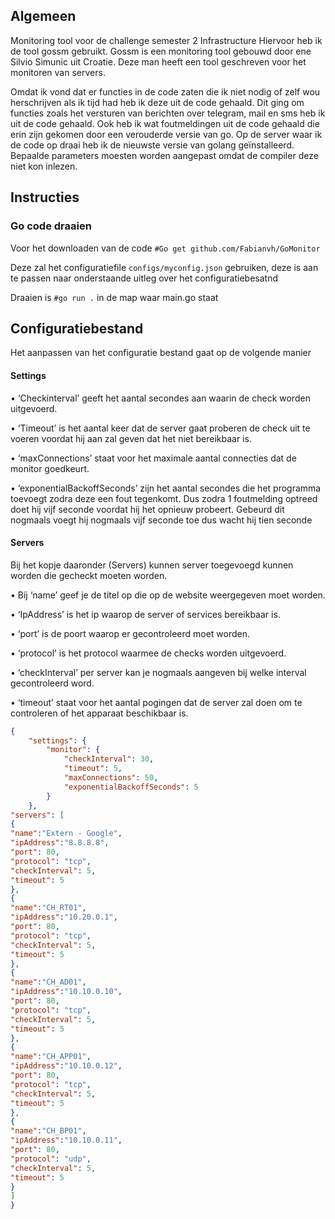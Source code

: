 ## Algemeen 
Monitoring tool voor de challenge semester 2 Infrastructure
Hiervoor heb ik de tool gossm gebruikt.
Gossm is een monitoring tool gebouwd door ene Silvio Simunic uit Croatie. Deze man heeft een tool geschreven voor het monitoren van servers.

Omdat ik vond dat er functies in de code zaten die ik niet nodig of zelf wou herschrijven als ik tijd had heb ik deze uit de code gehaald. Dit ging om functies zoals het versturen van berichten over telegram, mail en sms heb ik uit de code gehaald. Ook heb ik wat foutmeldingen uit de code gehaald die erin zijn gekomen door een verouderde versie van go. Op de server waar ik de code op draai heb ik de nieuwste versie van golang geïnstalleerd. Bepaalde parameters moesten worden aangepast omdat de compiler deze niet kon inlezen.



## Instructies
### Go code draaien
Voor het downloaden van de code
`#Go get github.com/Fabianvh/GoMonitor`

Deze zal het configuratiefile `configs/myconfig.json` gebruiken, deze is aan te passen naar onderstaande uitleg over het configuratiebesatnd

Draaien is `#go run .` in de map waar main.go staat

## Configuratiebestand
Het aanpassen van het configuratie bestand gaat op de volgende manier

#### Settings
•	‘Checkinterval’ geeft het aantal secondes aan waarin de check worden uitgevoerd. 

•	‘Timeout’ is het aantal keer dat de server gaat proberen de check uit te voeren voordat hij aan zal geven dat het niet bereikbaar is. 

•	‘maxConnections’ staat voor het maximale aantal connecties dat de monitor goedkeurt. 

•	‘exponentialBackoffSeconds’ zijn het aantal secondes die het programma toevoegt zodra deze een fout tegenkomt. Dus zodra 1 foutmelding optreed doet hij vijf seconde voordat hij het opnieuw probeert. Gebeurd dit nogmaals voegt hij nogmaals vijf seconde toe dus wacht hij tien seconde

#### Servers
Bij het kopje daaronder (Servers) kunnen server toegevoegd kunnen worden die gecheckt moeten worden. 

•	Bij ‘name’ geef je de titel op die op de website weergegeven moet worden.

•	‘IpAddress’ is het ip waarop de server of services bereikbaar is.

•	‘port’ is de poort waarop er gecontroleerd moet worden.

•	‘protocol’ is het protocol waarmee de checks worden uitgevoerd.

•	‘checkInterval’ per server kan je nogmaals aangeven bij welke interval gecontroleerd word.

•	‘timeout’ staat voor het aantal pogingen dat de server zal doen om te controleren of het apparaat beschikbaar is.


```json
{
    "settings": {
        "monitor": {
            "checkInterval": 30,   
            "timeout": 5,
            "maxConnections": 50,
            "exponentialBackoffSeconds": 5
        }
    },
"servers": [
{
"name":"Extern - Google",
"ipAddress":"8.8.8.8",
"port": 80,
"protocol": "tcp",
"checkInterval": 5,
"timeout": 5
},
{
"name":"CH_RT01",
"ipAddress":"10.20.0.1",
"port": 80,
"protocol": "tcp",
"checkInterval": 5,
"timeout": 5
},
{
"name":"CH_AD01",
"ipAddress":"10.10.0.10",
"port": 80,
"protocol": "tcp",
"checkInterval": 5,
"timeout": 5
},
{
"name":"CH_APP01",
"ipAddress":"10.10.0.12",
"port": 80,
"protocol": "tcp",
"checkInterval": 5,
"timeout": 5
},
{
"name":"CH_BP01",
"ipAddress":"10.10.0.11",
"port": 80,
"protocol": "udp",
"checkInterval": 5,
"timeout": 5
}
]
}
```
